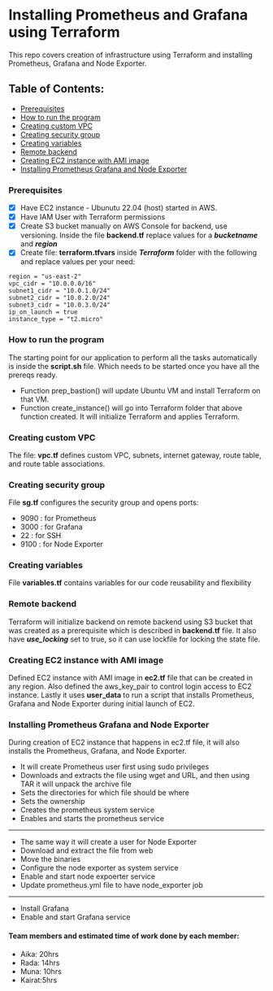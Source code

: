 # Installing Prometheus and Grafana using Terraform

This repo covers creation of infrastructure using Terraform and installing Prometheus, Grafana and Node Exporter.

## Table of Contents:
- [Prerequisites](#prerequisites)
- [How to run the program](#how-to-run-the-program)
- [Creating custom VPC](#creating-custom-vpc)
- [Creating security group](#creating-security-group)
- [Creating variables](#creating-variables)
- [Remote backend](#remote-backend)
- [Creating EC2 instance with AMI image](#creating-ec2-instance-with-ami-image)
- [Installing Prometheus Grafana and Node Exporter](#installing-prometheus-grafana-and-node-exporter)


### Prerequisites
- [x] Have EC2 instance - Ubunutu 22.04 (host) started in AWS.
- [x] Have IAM User with Terraform permissions 
- [x] Create S3 bucket manually on AWS Console for backend, use versioning. Inside the file **backend.tf** replace values for a ***bucketname*** and ***region***  
- [x] Create file: **terraform.tfvars** inside ***Terraform*** folder with the following and replace values per your need:
```
region = "us-east-2"  
vpc_cidr = "10.0.0.0/16" 
subnet1_cidr = "10.0.1.0/24"
subnet2_cidr = "10.0.2.0/24"
subnet3_cidr = "10.0.3.0/24"
ip_on_launch = true
instance_type = "t2.micro"
```

### How to run the program
The starting point for our application to perform all the tasks automatically is inside the **script.sh** file. Which needs to be started once you have all the prereqs ready.
  - Function prep_bastion() will update Ubuntu VM and install Terraform on that VM.
  - Function create_instance() will go into Terraform folder that above function created. It will initialize Terraform and applies Terraform.

### Creating custom VPC
 The file: **vpc.tf** defines custom VPC, subnets, internet gateway, route table, and route table associations.

### Creating security group
File **sg.tf** configures the security group and opens ports:
   - 9090 : for Prometheus
   - 3000 : for Grafana
   - 22   : for SSH  
   - 9100 : for Node Exporter
  
### Creating variables
File **variables.tf** contains variables for our code reusability and flexibility

### Remote backend
Terraform will initialize backend on remote backend using S3 bucket that was created as a prerequisite which is described in **backend.tf** file. It also have ***use_locking*** set to true, so it can use lockfile for locking the state file.

### Creating EC2 instance with AMI image
Defined EC2 instance with AMI image in **ec2.tf** file that can be created in any region. Also defined the aws_key_pair to control login access to EC2 instance. Lastly it uses **user_data** to run a script that installs Prometheus, Grafana and Node Exporter during initial launch of EC2.

### Installing Prometheus Grafana and Node Exporter
During creation of EC2 instance that happens in ec2.tf file, it will also installs the Prometheus, Grafana, and Node Exporter.

* It will create Prometheus user first using sudo privileges
* Downloads and extracts the file using wget and URL, and then using TAR it will unpack the archive file
*  Sets the directories for which file should be where
* Sets the ownership
* Creates the prometheus system service
* Enables and starts the prometheus service
---
* The same way it will create a user for Node Exporter  
* Download and extract the file from web
* Move the binaries
* Configure the node exporter as system service
* Enable and start node expoerter service
* Update prometheus.yml file to have node_exporter job 
---
* Install Grafana
* Enable and start Grafana service


#### Team members and estimated time of work done by each member:
* Aika: 20hrs
* Rada: 14hrs
* Muna: 10hrs
* Kairat:5hrs